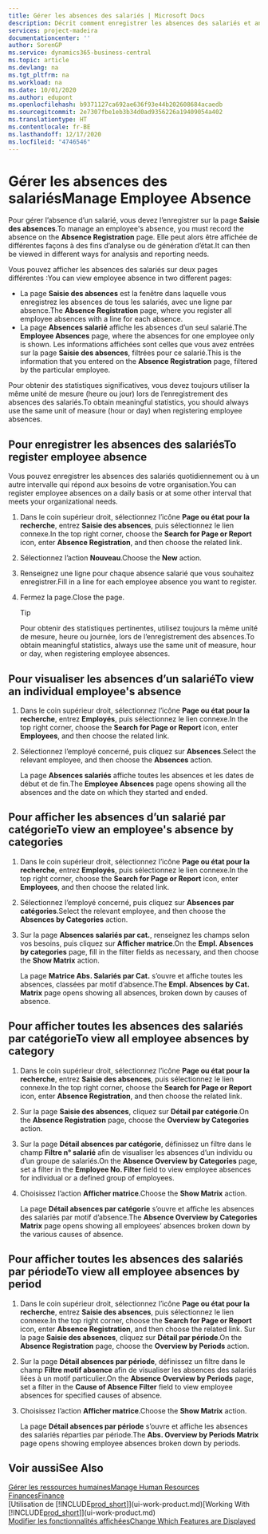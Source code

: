 ```yaml
---
title: Gérer les absences des salariés | Microsoft Docs
description: Décrit comment enregistrer les absences des salariés et analyser les statistiques d’indisponibilité.
services: project-madeira
documentationcenter: ''
author: SorenGP
ms.service: dynamics365-business-central
ms.topic: article
ms.devlang: na
ms.tgt_pltfrm: na
ms.workload: na
ms.date: 10/01/2020
ms.author: edupont
ms.openlocfilehash: b9371127ca692ae636f93e44b202608684acaedb
ms.sourcegitcommit: 2e7307fbe1eb3b34d0ad9356226a19409054a402
ms.translationtype: HT
ms.contentlocale: fr-BE
ms.lasthandoff: 12/17/2020
ms.locfileid: "4746546"
---
```

# <a name="manage-employee-absence"></a><span data-ttu-id="0dee3-103">Gérer les absences des salariés</span><span class="sxs-lookup"><span data-stu-id="0dee3-103">Manage Employee Absence</span></span>
<span data-ttu-id="0dee3-104">Pour gérer l’absence d’un salarié, vous devez l’enregistrer sur la page **Saisie des absences**.</span><span class="sxs-lookup"><span data-stu-id="0dee3-104">To manage an employee's absence, you must record the absence on the **Absence Registration** page.</span></span> <span data-ttu-id="0dee3-105">Elle peut alors être affichée de différentes façons à des fins d’analyse ou de génération d’état.</span><span class="sxs-lookup"><span data-stu-id="0dee3-105">It can then be viewed in different ways for analysis and reporting needs.</span></span>

<span data-ttu-id="0dee3-106">Vous pouvez afficher les absences des salariés sur deux pages différentes :</span><span class="sxs-lookup"><span data-stu-id="0dee3-106">You can view employee absence in two different pages:</span></span>

* <span data-ttu-id="0dee3-107">La page **Saisie des absences** est la fenêtre dans laquelle vous enregistrez les absences de tous les salariés, avec une ligne par absence.</span><span class="sxs-lookup"><span data-stu-id="0dee3-107">The **Absence Registration** page, where you register all employee absences with a line for each absence.</span></span>
* <span data-ttu-id="0dee3-108">La page **Absences salarié** affiche les absences d’un seul salarié.</span><span class="sxs-lookup"><span data-stu-id="0dee3-108">The **Employee Absences** page, where the absences for one employee only is shown.</span></span> <span data-ttu-id="0dee3-109">Les informations affichées sont celles que vous avez entrées sur la page **Saisie des absences**, filtrées pour ce salarié.</span><span class="sxs-lookup"><span data-stu-id="0dee3-109">This is the information that you entered on the **Absence Registration** page, filtered by the particular employee.</span></span>

<span data-ttu-id="0dee3-110">Pour obtenir des statistiques significatives, vous devez toujours utiliser la même unité de mesure (heure ou jour) lors de l’enregistrement des absences des salariés.</span><span class="sxs-lookup"><span data-stu-id="0dee3-110">To obtain meaningful statistics, you should always use the same unit of measure (hour or day) when registering employee absences.</span></span>

## <a name="to-register-employee-absence"></a><span data-ttu-id="0dee3-111">Pour enregistrer les absences des salariés</span><span class="sxs-lookup"><span data-stu-id="0dee3-111">To register employee absence</span></span>
<span data-ttu-id="0dee3-112">Vous pouvez enregistrer les absences des salariés quotidiennement ou à un autre intervalle qui répond aux besoins de votre organisation.</span><span class="sxs-lookup"><span data-stu-id="0dee3-112">You can register employee absences on a daily basis or at some other interval that meets your organizational needs.</span></span>

1. <span data-ttu-id="0dee3-113">Dans le coin supérieur droit, sélectionnez l’icône **Page ou état pour la recherche**, entrez **Saisie des absences**, puis sélectionnez le lien connexe.</span><span class="sxs-lookup"><span data-stu-id="0dee3-113">In the top right corner, choose the **Search for Page or Report** icon, enter **Absence Registration**, and then choose the related link.</span></span>
2. <span data-ttu-id="0dee3-114">Sélectionnez l’action **Nouveau**.</span><span class="sxs-lookup"><span data-stu-id="0dee3-114">Choose the **New** action.</span></span>
3. <span data-ttu-id="0dee3-115">Renseignez une ligne pour chaque absence salarié que vous souhaitez enregistrer.</span><span class="sxs-lookup"><span data-stu-id="0dee3-115">Fill in a line for each employee absence you want to register.</span></span>
4. <span data-ttu-id="0dee3-116">Fermez la page.</span><span class="sxs-lookup"><span data-stu-id="0dee3-116">Close the page.</span></span>

    > [!Tip]
    > <span data-ttu-id="0dee3-117">Pour obtenir des statistiques pertinentes, utilisez toujours la même unité de mesure, heure ou journée, lors de l’enregistrement des absences.</span><span class="sxs-lookup"><span data-stu-id="0dee3-117">To obtain meaningful statistics, always use the same unit of measure, hour or day, when registering employee absences.</span></span>

## <a name="to-view-an-individual-employees-absence"></a><span data-ttu-id="0dee3-118">Pour visualiser les absences d’un salarié</span><span class="sxs-lookup"><span data-stu-id="0dee3-118">To view an individual employee's absence</span></span>
1. <span data-ttu-id="0dee3-119">Dans le coin supérieur droit, sélectionnez l’icône **Page ou état pour la recherche**, entrez **Employés**, puis sélectionnez le lien connexe.</span><span class="sxs-lookup"><span data-stu-id="0dee3-119">In the top right corner, choose the **Search for Page or Report** icon, enter **Employees**, and then choose the related link.</span></span>
2. <span data-ttu-id="0dee3-120">Sélectionnez l’employé concerné, puis cliquez sur **Absences**.</span><span class="sxs-lookup"><span data-stu-id="0dee3-120">Select the relevant employee, and then choose the **Absences** action.</span></span>

    <span data-ttu-id="0dee3-121">La page **Absences salariés** affiche toutes les absences et les dates de début et de fin.</span><span class="sxs-lookup"><span data-stu-id="0dee3-121">The **Employee Absences** page opens showing all the absences and the date on which they started and ended.</span></span>

## <a name="to-view-an-employees-absence-by-categories"></a><span data-ttu-id="0dee3-122">Pour afficher les absences d’un salarié par catégorie</span><span class="sxs-lookup"><span data-stu-id="0dee3-122">To view an employee's absence by categories</span></span>
1. <span data-ttu-id="0dee3-123">Dans le coin supérieur droit, sélectionnez l’icône **Page ou état pour la recherche**, entrez **Employés**, puis sélectionnez le lien connexe.</span><span class="sxs-lookup"><span data-stu-id="0dee3-123">In the top right corner, choose the **Search for Page or Report** icon, enter **Employees**, and then choose the related link.</span></span>
2. <span data-ttu-id="0dee3-124">Sélectionnez l’employé concerné, puis cliquez sur **Absences par catégories**.</span><span class="sxs-lookup"><span data-stu-id="0dee3-124">Select the relevant employee, and then choose the **Absences by Categories** action.</span></span>
3. <span data-ttu-id="0dee3-125">Sur la page **Absences salariés par cat.**, renseignez les champs selon vos besoins, puis cliquez sur **Afficher matrice**.</span><span class="sxs-lookup"><span data-stu-id="0dee3-125">On the **Empl. Absences by categories** page, fill in the filter fields as necessary, and then choose the **Show Matrix** action.</span></span>

    <span data-ttu-id="0dee3-126">La page **Matrice Abs. Salariés par Cat.** s’ouvre et affiche toutes les absences, classées par motif d’absence.</span><span class="sxs-lookup"><span data-stu-id="0dee3-126">The **Empl. Absences by Cat. Matrix** page opens showing all absences, broken down by causes of absence.</span></span>

## <a name="to-view-all-employee-absences-by-category"></a><span data-ttu-id="0dee3-127">Pour afficher toutes les absences des salariés par catégorie</span><span class="sxs-lookup"><span data-stu-id="0dee3-127">To view all employee absences by category</span></span>
1. <span data-ttu-id="0dee3-128">Dans le coin supérieur droit, sélectionnez l’icône **Page ou état pour la recherche**, entrez **Saisie des absences**, puis sélectionnez le lien connexe.</span><span class="sxs-lookup"><span data-stu-id="0dee3-128">In the top right corner, choose the **Search for Page or Report** icon, enter **Absence Registration**, and then choose the related link.</span></span>
2. <span data-ttu-id="0dee3-129">Sur la page **Saisie des absences**, cliquez sur **Détail par catégorie**.</span><span class="sxs-lookup"><span data-stu-id="0dee3-129">On the **Absence Registration** page, choose the **Overview by Categories** action.</span></span>
3. <span data-ttu-id="0dee3-130">Sur la page **Détail absences par catégorie**, définissez un filtre dans le champ **Filtre n° salarié** afin de visualiser les absences d’un individu ou d’un groupe de salariés.</span><span class="sxs-lookup"><span data-stu-id="0dee3-130">On the **Absence Overview by Categories** page, set a filter in the **Employee No. Filter** field to view employee absences for individual or a defined group of employees.</span></span>
4. <span data-ttu-id="0dee3-131">Choisissez l’action **Afficher matrice**.</span><span class="sxs-lookup"><span data-stu-id="0dee3-131">Choose the **Show Matrix** action.</span></span>

    <span data-ttu-id="0dee3-132">La page **Détail absences par catégorie** s’ouvre et affiche les absences des salariés par motif d’absence.</span><span class="sxs-lookup"><span data-stu-id="0dee3-132">The **Absence Overview by Categories Matrix** page opens showing all employees’ absences broken down by the various causes of absence.</span></span>

## <a name="to-view-all-employee-absences-by-period"></a><span data-ttu-id="0dee3-133">Pour afficher toutes les absences des salariés par période</span><span class="sxs-lookup"><span data-stu-id="0dee3-133">To view all employee absences by period</span></span>
1. <span data-ttu-id="0dee3-134">Dans le coin supérieur droit, sélectionnez l’icône **Page ou état pour la recherche**, entrez **Saisie des absences**, puis sélectionnez le lien connexe.</span><span class="sxs-lookup"><span data-stu-id="0dee3-134">In the top right corner, choose the **Search for Page or Report** icon, enter **Absence Registration**, and then choose the related link.</span></span>
   <span data-ttu-id="0dee3-135">Sur la page **Saisie des absences**, cliquez sur **Détail par période**.</span><span class="sxs-lookup"><span data-stu-id="0dee3-135">On the **Absence Registration** page, choose the **Overview by Periods** action.</span></span>
2. <span data-ttu-id="0dee3-136">Sur la page **Détail absences par période**, définissez un filtre dans le champ **Filtre motif absence** afin de visualiser les absences des salariés liées à un motif particulier.</span><span class="sxs-lookup"><span data-stu-id="0dee3-136">On the **Absence Overview by Periods** page, set a filter in the **Cause of Absence Filter** field to view employee absences for specified causes of absence.</span></span>
3. <span data-ttu-id="0dee3-137">Choisissez l’action **Afficher matrice**.</span><span class="sxs-lookup"><span data-stu-id="0dee3-137">Choose the **Show Matrix** action.</span></span>

    <span data-ttu-id="0dee3-138">La page **Détail absences par période** s’ouvre et affiche les absences des salariés réparties par période.</span><span class="sxs-lookup"><span data-stu-id="0dee3-138">The **Abs. Overview by Periods Matrix** page opens showing employee absences broken down by periods.</span></span>

## <a name="see-also"></a><span data-ttu-id="0dee3-139">Voir aussi</span><span class="sxs-lookup"><span data-stu-id="0dee3-139">See Also</span></span>
[<span data-ttu-id="0dee3-140">Gérer les ressources humaines</span><span class="sxs-lookup"><span data-stu-id="0dee3-140">Manage Human Resources</span></span>](hr-manage-human-resources.md)  
[<span data-ttu-id="0dee3-141">Finances</span><span class="sxs-lookup"><span data-stu-id="0dee3-141">Finance</span></span>](finance.md)  
<span data-ttu-id="0dee3-142">[Utilisation de [!INCLUDE[prod_short](includes/prod_short.md)]](ui-work-product.md)</span><span class="sxs-lookup"><span data-stu-id="0dee3-142">[Working With [!INCLUDE[prod_short](includes/prod_short.md)]](ui-work-product.md)</span></span>  
[<span data-ttu-id="0dee3-143">Modifier les fonctionnalités affichées</span><span class="sxs-lookup"><span data-stu-id="0dee3-143">Change Which Features are Displayed</span></span>](ui-experiences.md)
